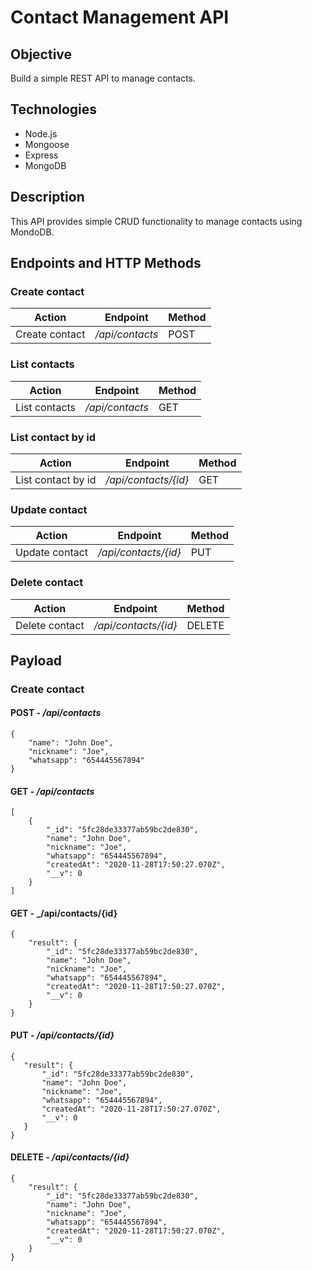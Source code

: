 # Contact Management API
## Objective
Build a simple REST API to manage contacts.
## Technologies
 + Node.js
 + Mongoose
 + Express
 + MongoDB
## Description
This API provides simple CRUD functionality to manage contacts using MondoDB.
## Endpoints and HTTP Methods
 
### Create contact
 **Action** | **Endpoint** | **Method**
 ---------- | ------------ | ----------
 Create contact | _/api/contacts_ | POST
 
### List contacts
 **Action** | **Endpoint** | **Method**
 ---------- | ------------ | ----------
 List contacts | _/api/contacts_ | GET
 
### List contact by id
  **Action** | **Endpoint** | **Method**
  ---------- | ------------ | ----------
  List contact by id | _/api/contacts/{id}_ | GET
  
### Update contact
**Action** | **Endpoint** | **Method**
---------- | ------------ | ----------
Update contact | _/api/contacts/{id}_ | PUT

### Delete contact
**Action** | **Endpoint** | **Method**
---------- | ------------ | ----------
Delete contact | _/api/contacts/{id}_ | DELETE

## Payload
### Create contact
#### POST - _/api/contacts_
    {
        "name": "John Doe",
        "nickname": "Joe",
        "whatsapp": "654445567894"
    }
#### GET - _/api/contacts_
    [
        {
            "_id": "5fc28de33377ab59bc2de830",
            "name": "John Doe",
            "nickname": "Joe",
            "whatsapp": "654445567894",
            "createdAt": "2020-11-28T17:50:27.070Z",
            "__v": 0
        }
    ]
#### GET - _/api/contacts/{id}
    {
        "result": {
            "_id": "5fc28de33377ab59bc2de830",
            "name": "John Doe",
            "nickname": "Joe",
            "whatsapp": "654445567894",
            "createdAt": "2020-11-28T17:50:27.070Z",
            "__v": 0
        }
    }
#### PUT - _/api/contacts/{id}_
    {
       "result": {
           "_id": "5fc28de33377ab59bc2de830",
           "name": "John Doe",
           "nickname": "Joe",
           "whatsapp": "654445567894",
           "createdAt": "2020-11-28T17:50:27.070Z",
           "__v": 0
       }
    }
#### DELETE - _/api/contacts/{id}_
    {
        "result": {
            "_id": "5fc28de33377ab59bc2de830",
            "name": "John Doe",
            "nickname": "Joe",
            "whatsapp": "654445567894",
            "createdAt": "2020-11-28T17:50:27.070Z",
            "__v": 0
        }
    }
 